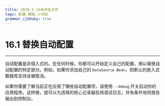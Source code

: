 ```yaml
---
title: 2018-5-15未命名文件 
tags: 新建,模板,小书匠
grammar_cjkRuby: true
---
```



# 16.1 替换自动配置
---

自动配置是非侵入式的。在任何时候，你都可以开始定义自己的配置，用以替换自动配置的特定部分。例如，如果你添加自己的 `DataSource Bean`，则默认的嵌入式数据库支持会被取消。

如果你需要了解当前正在应用了哪些自动配置项，请使用 `--debug` 开关启动你的应用程序。这样做，就可以为选择的核心记录器启用调试日志，并有条件地将报告输出到控制台。